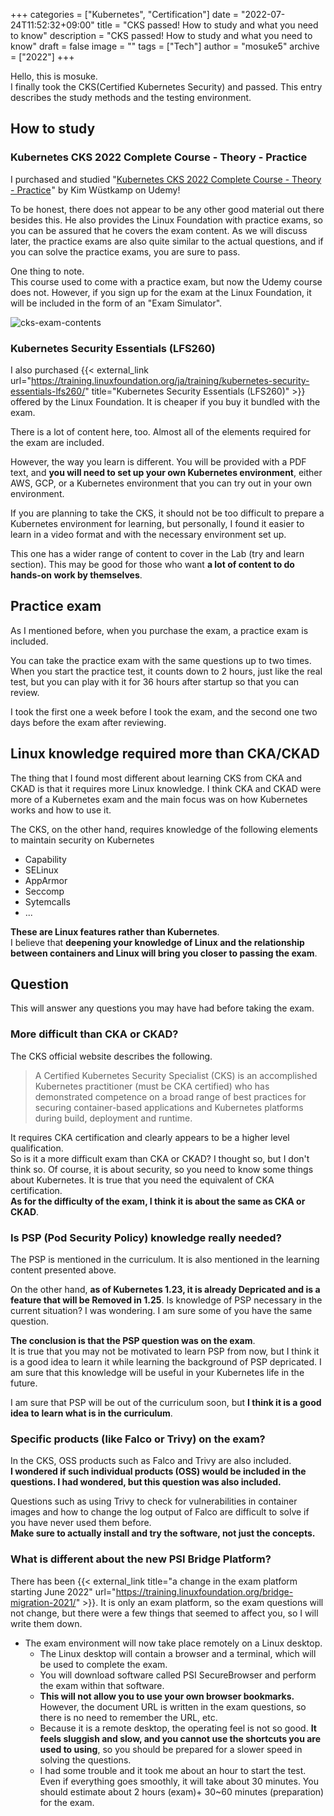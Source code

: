 +++
categories = ["Kubernetes", "Certification"]
date = "2022-07-24T11:52:32+09:00"
title = "CKS passed! How to study and what you need to know"
description = "CKS passed! How to study and what you need to know"
draft = false
image = ""
tags = ["Tech"]
author = "mosuke5"
archive = ["2022"]
+++

Hello, this is mosuke.  
I finally took the CKS(Certified Kubernetes Security) and passed. This entry describes the study methods and the testing environment.
<!--more-->

## How to study
### Kubernetes CKS 2022 Complete Course - Theory - Practice
I purchased and studied "<a href="https://px.a8.net/svt/ejp?a8mat=3H3F8L+198YR6+3L4M+BW8O2&a8ejpredirect=https%3A%2F%2Fwww.udemy.com%2Fcourse%2Fcertified-kubernetes-security-specialist%2F" rel="nofollow">Kubernetes CKS 2022 Complete Course - Theory - Practice</a><img border="0" width="1" height="1" src="https://www11.a8.net/0.gif?a8mat=3H3F8L+198YR6+3L4M+BW8O2" alt="">" by Kim Wüstkamp on Udemy!

To be honest, there does not appear to be any other good material out there besides this. He also provides the Linux Foundation with practice exams, so you can be assured that he covers the exam content. As we will discuss later, the practice exams are also quite similar to the actual questions, and if you can solve the practice exams, you are sure to pass.

One thing to note.  
This course used to come with a practice exam, but now the Udemy course does not.
However, if you sign up for the exam at the Linux Foundation, it will be included in the form of an "Exam Simulator".

![cks-exam-contents](/image/cks-exam-contents-en.png)

### Kubernetes Security Essentials (LFS260)
I also purchased {{< external_link url="https://training.linuxfoundation.org/ja/training/kubernetes-security-essentials-lfs260/" title="Kubernetes Security Essentials (LFS260)" >}} offered by the Linux Foundation. It is cheaper if you buy it bundled with the exam.

There is a lot of content here, too. Almost all of the elements required for the exam are included.

However, the way you learn is different. You will be provided with a PDF text, and **you will need to set up your own Kubernetes environment**, either AWS, GCP, or a Kubernetes environment that you can try out in your own environment.

If you are planning to take the CKS, it should not be too difficult to prepare a Kubernetes environment for learning, but personally, I found it easier to learn in a video format and with the necessary environment set up.

This one has a wider range of content to cover in the Lab (try and learn section). This may be good for those who want **a lot of content to do hands-on work by themselves**.

## Practice exam
As I mentioned before, when you purchase the exam, a practice exam is included.

You can take the practice exam with the same questions up to two times.
When you start the practice test, it counts down to 2 hours, just like the real test, but you can play with it for 36 hours after startup so that you can review.

I took the first one a week before I took the exam, and the second one two days before the exam after reviewing.

## Linux knowledge required more than CKA/CKAD
The thing that I found most different about learning CKS from CKA and CKAD is that it requires more Linux knowledge.
I think CKA and CKAD were more of a Kubernetes exam and the main focus was on how Kubernetes works and how to use it.

The CKS, on the other hand, requires knowledge of the following elements to maintain security on Kubernetes

- Capability
- SELinux
- AppArmor
- Seccomp
- Sytemcalls
- ...

**These are Linux features rather than Kubernetes**.  
I believe that **deepening your knowledge of Linux and the relationship between containers and Linux will bring you closer to passing the exam**.

## Question
This will answer any questions you may have had before taking the exam.

### More difficult than CKA or CKAD?
The CKS official website describes the following.

> A Certified Kubernetes Security Specialist (CKS) is an accomplished Kubernetes practitioner (must be CKA certified) who has demonstrated competence on a broad range of best practices for securing container-based applications and Kubernetes platforms during build, deployment and runtime.

It requires CKA certification and clearly appears to be a higher level qualification.  
So is it a more difficult exam than CKA or CKAD? I thought so, but I don't think so.
Of course, it is about security, so you need to know some things about Kubernetes. It is true that you need the equivalent of CKA certification.  
**As for the difficulty of the exam, I think it is about the same as CKA or CKAD**.

### Is PSP (Pod Security Policy) knowledge really needed?
The PSP is mentioned in the curriculum. It is also mentioned in the learning content presented above.  

On the other hand, **as of Kubernetes 1.23, it is already Depricated and is a feature that will be Removed in 1.25**. Is knowledge of PSP necessary in the current situation? I was wondering. I am sure some of you have the same question.

**The conclusion is that the PSP question was on the exam**.  
It is true that you may not be motivated to learn PSP from now, but I think it is a good idea to learn it while learning the background of PSP depricated. I am sure that this knowledge will be useful in your Kubernetes life in the future.

I am sure that PSP will be out of the curriculum soon, but **I think it is a good idea to learn what is in the curriculum**.

### Specific products (like Falco or Trivy) on the exam?
In the CKS, OSS products such as Falco and Trivy are also included.  
**I wondered if such individual products (OSS) would be included in the questions. I had wondered, but this question was also included.**

Questions such as using Trivy to check for vulnerabilities in container images and how to change the log output of Falco are difficult to solve if you have never used them before.  
**Make sure to actually install and try the software, not just the concepts.**

### What is different about the new PSI Bridge Platform?
There has been {{< external_link title="a change in the exam platform starting June 2022" url="https://training.linuxfoundation.org/bridge-migration-2021/" >}}.
It is only an exam platform, so the exam questions will not change, but there were a few things that seemed to affect you, so I will write them down.

- The exam environment will now take place remotely on a Linux desktop.
  - The Linux desktop will contain a browser and a terminal, which will be used to complete the exam.
  - You will download software called PSI SecureBrowser and perform the exam within that software.
  - **This will not allow you to use your own browser bookmarks.** However, the document URL is written in the exam questions, so there is no need to remember the URL, etc.
  - Because it is a remote desktop, the operating feel is not so good. **It feels sluggish and slow, and you cannot use the shortcuts you are used to using**, so you should be prepared for a slower speed in solving the questions.
  - I had some trouble and it took me about an hour to start the test. Even if everything goes smoothly, it will take about 30 minutes. You should estimate about 2 hours (exam)+ 30~60 minutes (preparation) for the exam.